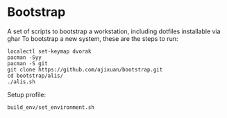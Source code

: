 # Bootstrap
A set of scripts to bootstrap a workstation, including dotfiles installable via ghar
To bootstrap a new system, these are the steps to run:
```
localectl set-keymap dvorak
pacman -Syy
pacman -S git
git clone https://github.com/ajixuan/bootstrap.git
cd bootstrap/alis/
./alis.sh
```

Setup profile:
```
build_env/set_environment.sh
```

